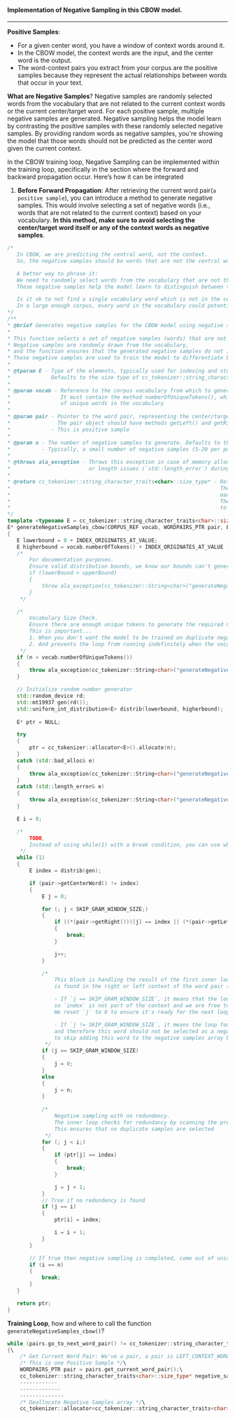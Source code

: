 #### Implementation of Negative Sampling in this CBOW model.
---
**Positive Samples**:
- For a given center word, you have a window of context words around it.
- In the CBOW model, the context words are the input, and the center word is the output.
- The word-context pairs you extract from your corpus are the positive samples because they represent the actual relationships between words that occur in your text.

**What are Negative Samples**?
Negative samples are randomly selected words from the vocabulary that are not related to the current context words or the current center/target word. For each positive sample, multiple negative samples are generated. Negative sampling helps the model learn by contrasting the positive samples with these randomly selected negative samples. By providing random words as negative samples, you're showing the model that those words should not be predicted as the center word given the current context.

In the CBOW training loop, Negative Sampling can be implemented within the training loop, specifically in the section where the forward and backward propagation occur. Here’s how it can be integrated
1. **Before Forward Propagation**: After retrieving the current word pair(`a positive sample`), you can introduce a method to generate negative samples. This would involve selecting a set of negative words (i.e., words that are not related to the current context) based on your vocabulary. **In this method, make sure to avoid selecting the center/target word itself or any of the context words as negative samples**.
 ```C++
/*    
    In CBOW, we are predicting the central word, not the context.
    So, the negative samples should be words that are not the central word (target) but could be drawn from the entire vocabulary

    A better way to phrase it:
    We need to randomly select words from the vocabulary that are not the target (central) word when given a context of surrounding words.
    These negative samples help the model learn to distinguish between the true target word and unrelated words

    Is it ok to not find a single vocabulary word which is not in the center of context window?
    In a large enough corpus, every word in the vocabulary could potentially be the central word for some context window at some point
 */
/**
 * @brief Generates negative samples for the CBOW model using negative sampling
 *
 * This function selects a set of negative samples (words) that are not related to the current target word (central word) being predicted.
 * Negative samples are randomly drawn from the vocabulary,
 * and the function ensures that the generated negative samples do not include the target word (central word) of the current context.
 * These negative samples are used to train the model to differentiate between the correct (target) word and unrelated (negative) words
 *
 * @tparam E - Type of the elements, typically used for indexing and storing sizes.
 *             Defaults to the size type of cc_tokenizer::string_character_traits<char>
 *
 * @param vocab - Reference to the corpus vocabulary from which to generate negative samples. 
 *                It must contain the method numberOfUniqueTokens(), which returns the total number 
 *                of unique words in the vocabulary
 *
 * @param pair - Pointer to the word pair, representing the center/target word, left and right context words in the CBOW model.
 *               The pair object should have methods getLeft() and getRight() that return arrays of context words.
 *             - This is positive sample
 *
 * @param n - The number of negative samples to generate. Defaults to the size of the skip-gram window (CBOW_NEGATIVE_SAMPLE_SIZE).
 *          - Typically, a small number of negative samples (5-20 per positive sample) are selected to avoid too many unnecessary computations
 *
 * @throws ala_exception - Throws this exception in case of memory allocation errors (`std::bad_alloc`) 
 *                         or length issues (`std::length_error`) during dynamic memory allocation
 *
 * @return cc_tokenizer::string_character_traits<char>::size_type* - Returns a pointer to an array of negative samples.
 *                                                                   The array contains `n` negative samples, where 
 *                                                                   each sample is an index into the vocabulary.
 *                                                                   The caller is responsible for deallocating this memory 
 *                                                                   to avoid memory leaks
 */
template <typename E = cc_tokenizer::string_character_traits<char>::size_type>
E* generateNegativeSamples_cbow(CORPUS_REF vocab, WORDPAIRS_PTR pair, E n = CBOW_NEGAIVE_SAMPLE_SIZE) throw (ala_exception)
{    
    E lowerbound = 0 + INDEX_ORIGINATES_AT_VALUE;
    E higherbound = vocab.numberOfTokens() + INDEX_ORIGINATES_AT_VALUE - 1;
    /*    
        For documentation purposes. 
        Ensure valid distribution bounds, we know our bounds can't generate negative random numbers
        if (lowerBound > upperBound) 
        {
            throw ala_exception(cc_tokenizer::String<char>("generateNegativeSamples() Error: Invalid bounds for random distribution."));
        }
     */

    /*
        Vocabulary Size Check.
        Ensure there are enough unique tokens to generate the required number of negative samples without redundancy. 
        This is important...
        1. When you don't want the model to be trained on duplicate negative examples.
        2. And prevents the loop from running indefinitely when the vocabulary is too small.
     */    
    if (n > vocab.numberOfUniqueTokens())
    {
        throw ala_exception(cc_tokenizer::String<char>("generateNegativeSamples() Error: Vocabulary size too small."));
    }

    // Initialize random number generator
    std::random_device rd;
    std::mt19937 gen(rd());
    std::uniform_int_distribution<E> distrib(lowerbound, higherbound);
    
    E* ptr = NULL;

    try 
    {
        ptr = cc_tokenizer::allocator<E>().allocate(n);
    }
    catch (std::bad_alloc& e)
    {
        throw ala_exception(cc_tokenizer::String<char>("generateNegativeSamples() Error: std::bad_alloc caught. ") + cc_tokenizer::String<char>(e.what()));
    }    
    catch (std::length_error& e)
    {
        throw ala_exception(cc_tokenizer::String<char>("generateNegativeSamples() Error: std::length_error caught. ") + cc_tokenizer::String<char>(e.what()));
    }

    E i = 0;

    /*
        TODO,
        Instead of using while(1) with a break condition, you can use while(i < n) to clarify the intent and reduce potential confusion
     */
    while (1)
    {
        E index = distrib(gen);

        if (pair->getCenterWord() != index)
        {
            E j = 0;

            for (; j < SKIP_GRAM_WINDOW_SIZE;)
            {
                if ((*(pair->getRight()))[j] == index || (*(pair->getLeft()))[j] == index)
                {
                    break;
                }

                j++;
            }

            /*
                This block is handling the result of the first inner loop, which checks whether the randomly selected `index` 
                is found in the right or left context of the word pair (i.e., if it's part of the context window).

                - If `j == SKIP_GRAM_WINDOW_SIZE`, it means that the loop completed without finding the `index` in the context,
                so `index` is not part of the context and we are free to proceed further. 
                We reset `j` to 0 to ensure it's ready for the next loop, which checks for redundancy in the negative samples array.

                - If `j != SKIP_GRAM_WINDOW_SIZE`, it means the loop found that `index` is part of the context (either left or right),
                and therefore this word should not be selected as a negative sample. Setting `j = n` forces the outer loop
                to skip adding this word to the negative samples array by failing the subsequent redundancy check.
             */
            if (j == SKIP_GRAM_WINDOW_SIZE)
            {
                j = 0;
            }
            else 
            {
                j = n;
            }
            
            /* 
                Negative sampling with no redundency.            
                The inner loop checks for redundancy by scanning the previously selected indices in the ptr array.
                This ensures that no duplicate samples are selected
             */            
            for (; j < i;)
            {
                if (ptr[j] == index)
                {
                    break;
                }

                j = j + 1;
            } 
            // True if no redundency is found           
            if (j == i)
            {    
                ptr[i] = index;

                i = i + 1;
            }
        }

        // If true then negative sampling is completed, come out of universal loop
        if (i == n)
        {
            break;
        }
    }

    return ptr;
}
```
**Training Loop**, how and where to call the function `generateNegativeSamples_cbow()`?
```C++
while (pairs.go_to_next_word_pair() != cc_tokenizer::string_character_traits<char>::eof())\
{\
    /* Get Current Word Pair: We've a pair, a pair is LEFT_CONTEXT_WORD/S CENTER_WORD and RIGHT_CONTEXT_WORD/S */\
    /* This is one Positive Sample */\
    WORDPAIRS_PTR pair = pairs.get_current_word_pair();\
    cc_tokenizer::string_character_traits<char>::size_type* negative_samples_ptr = generateNegativeSamples_cbow(vocab, pair, static_cast<cc_tokenizer::string_character_traits<char>::size_type>(CBOW_NEGATIVE_SAMPLE_SIZE));\
    ------------
    -------------
    --------------
    /* Deallocate Negative Samples array */\
    cc_tokenizer::allocator<cc_tokenizer::string_character_traits<char>::size_type>().deallocate(negative_samples_ptr);\
```
